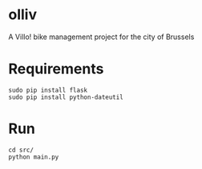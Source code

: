 # olliv
A Villo! bike management project for the city of Brussels

# Requirements

    sudo pip install flask
    sudo pip install python-dateutil

# Run

    cd src/
    python main.py
